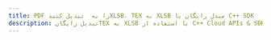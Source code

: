 ---title: PDF را به  تبدیل کنیدXLSB، TEX به XLSB مبدل رایگان یا C++ SDKdescription: تبدیل رایگانTEX به XLSB با استفاده از C++ Cloud APIs & SDK همچنین اسناد PDF را در Cloud ایجاد، ویرایش و رندر کنید.---